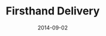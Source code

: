 ---
title: "Firsthand Delivery"
type: "Interaction"
description: "Designing an on-demand retail delivery service."
date: "2014-09-02"
thumbnail: "ases-home-tile.jpg"
---